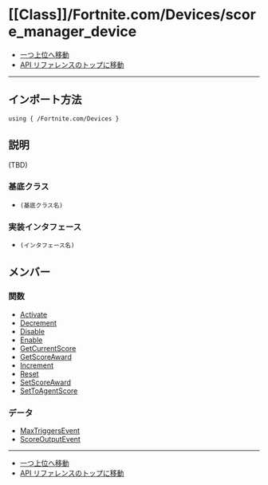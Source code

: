 # [[Class]]/Fortnite.com/Devices/score_manager_device

- [一つ上位へ移動](../main.md)
- [API リファレンスのトップに移動](../../../main.md)

---

## インポート方法

```verse
using { /Fortnite.com/Devices }
```

## 説明

(TBD)

### 基底クラス

- `(基底クラス名)`

### 実装インタフェース

- `(インタフェース名)`

## メンバー

### 関数

- [Activate](./F_Activate/main.md)
- [Decrement](./F_Decrement/main.md)
- [Disable](./F_Disable/main.md)
- [Enable](./F_Enable/main.md)
- [GetCurrentScore](./F_GetCurrentScore/main.md)
- [GetScoreAward](./F_GetScoreAward/main.md)
- [Increment](./F_Increment/main.md)
- [Reset](./F_Reset/main.md)
- [SetScoreAward](./F_SetScoreAward/main.md)
- [SetToAgentScore](./F_SetToAgentScore/main.md)

### データ

- [MaxTriggersEvent](./D_MaxTriggersEvent/main.md)
- [ScoreOutputEvent](./D_ScoreOutputEvent/main.md)

---

- [一つ上位へ移動](../main.md)
- [API リファレンスのトップに移動](../../../main.md)
